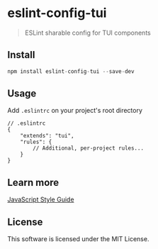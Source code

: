 # eslint-config-tui

> ESLint sharable config for TUI components

## Install
```js
npm install eslint-config-tui --save-dev
```

## Usage
Add `.eslintrc` on your project's root directory
```
// .eslintrc
{
    "extends": "tui",
    "rules": {
        // Additional, per-project rules...
    }
}
```

## Learn more
[JavaScript Style Guide](https://github.com/nhnent/fe.javascript/wiki)

## License
This software is licensed under the MIT License.
